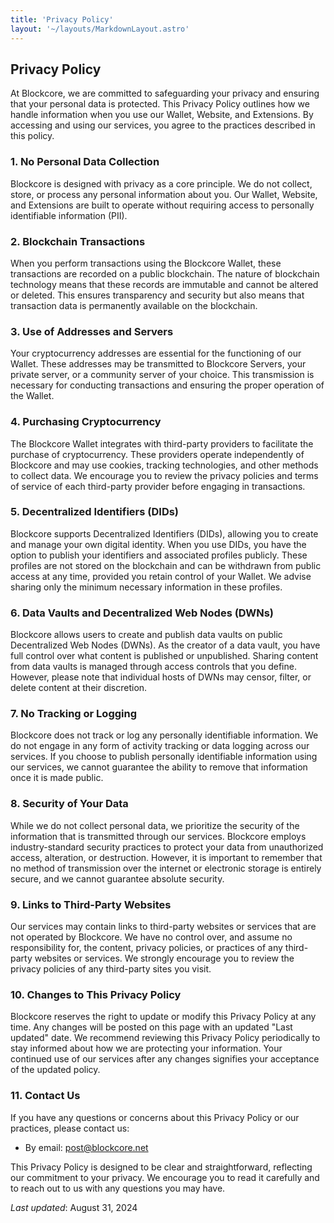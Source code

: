```yaml
---
title: 'Privacy Policy'
layout: '~/layouts/MarkdownLayout.astro'
---
```


## Privacy Policy

At Blockcore, we are committed to safeguarding your privacy and ensuring that your personal data is protected. This Privacy Policy outlines how we handle information when you use our Wallet, Website, and Extensions. By accessing and using our services, you agree to the practices described in this policy.

### 1. No Personal Data Collection

Blockcore is designed with privacy as a core principle. We do not collect, store, or process any personal information about you. Our Wallet, Website, and Extensions are built to operate without requiring access to personally identifiable information (PII).

### 2. Blockchain Transactions

When you perform transactions using the Blockcore Wallet, these transactions are recorded on a public blockchain. The nature of blockchain technology means that these records are immutable and cannot be altered or deleted. This ensures transparency and security but also means that transaction data is permanently available on the blockchain.

### 3. Use of Addresses and Servers

Your cryptocurrency addresses are essential for the functioning of our Wallet. These addresses may be transmitted to Blockcore Servers, your private server, or a community server of your choice. This transmission is necessary for conducting transactions and ensuring the proper operation of the Wallet.

### 4. Purchasing Cryptocurrency

The Blockcore Wallet integrates with third-party providers to facilitate the purchase of cryptocurrency. These providers operate independently of Blockcore and may use cookies, tracking technologies, and other methods to collect data. We encourage you to review the privacy policies and terms of service of each third-party provider before engaging in transactions.

### 5. Decentralized Identifiers (DIDs)

Blockcore supports Decentralized Identifiers (DIDs), allowing you to create and manage your own digital identity. When you use DIDs, you have the option to publish your identifiers and associated profiles publicly. These profiles are not stored on the blockchain and can be withdrawn from public access at any time, provided you retain control of your Wallet. We advise sharing only the minimum necessary information in these profiles.

### 6. Data Vaults and Decentralized Web Nodes (DWNs)

Blockcore allows users to create and publish data vaults on public Decentralized Web Nodes (DWNs). As the creator of a data vault, you have full control over what content is published or unpublished. Sharing content from data vaults is managed through access controls that you define. However, please note that individual hosts of DWNs may censor, filter, or delete content at their discretion.

### 7. No Tracking or Logging

Blockcore does not track or log any personally identifiable information. We do not engage in any form of activity tracking or data logging across our services. If you choose to publish personally identifiable information using our services, we cannot guarantee the ability to remove that information once it is made public.

### 8. Security of Your Data

While we do not collect personal data, we prioritize the security of the information that is transmitted through our services. Blockcore employs industry-standard security practices to protect your data from unauthorized access, alteration, or destruction. However, it is important to remember that no method of transmission over the internet or electronic storage is entirely secure, and we cannot guarantee absolute security.

### 9. Links to Third-Party Websites

Our services may contain links to third-party websites or services that are not operated by Blockcore. We have no control over, and assume no responsibility for, the content, privacy policies, or practices of any third-party websites or services. We strongly encourage you to review the privacy policies of any third-party sites you visit.

### 10. Changes to This Privacy Policy

Blockcore reserves the right to update or modify this Privacy Policy at any time. Any changes will be posted on this page with an updated "Last updated" date. We recommend reviewing this Privacy Policy periodically to stay informed about how we are protecting your information. Your continued use of our services after any changes signifies your acceptance of the updated policy.

### 11. Contact Us

If you have any questions or concerns about this Privacy Policy or our practices, please contact us:

- By email: post@blockcore.net

This Privacy Policy is designed to be clear and straightforward, reflecting our commitment to your privacy. We encourage you to read it carefully and to reach out to us with any questions you may have.

_Last updated_: August 31, 2024

